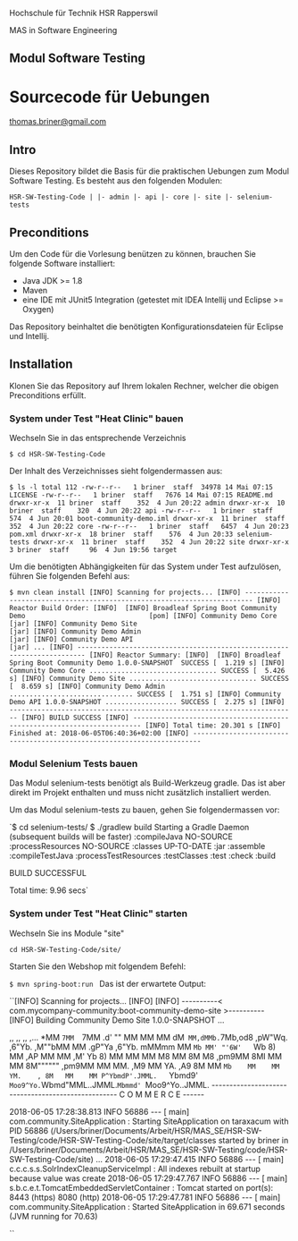 Hochschule für Technik HSR Rapperswil

MAS in Software Engineering
## Modul Software Testing

# Sourcecode für Uebungen
thomas.briner@gmail.com


## Intro
Dieses Repository bildet die Basis für die praktischen Uebungen zum Modul Software Testing. Es besteht aus den folgenden Modulen:

`HSR-SW-Testing-Code
|
|- admin
|- api
|- core
|- site
|- selenium-tests
`	
## Preconditions
Um den Code für die Vorlesung benützen zu können, brauchen Sie folgende Software installiert:
- Java JDK >= 1.8
- Maven
- eine IDE mit JUnit5 Integration (getestet mit IDEA Intellij und Eclipse >= Oxygen)

Das Repository beinhaltet die benötigten Konfigurationsdateien für Eclipse und Intellij.


## Installation
Klonen Sie das Repository auf Ihrem lokalen Rechner, welcher die obigen Preconditions erfüllt.

### System under Test "Heat Clinic" bauen
Wechseln Sie in das entsprechende Verzeichnis

`$ cd HSR-SW-Testing-Code
`

Der Inhalt des Verzeichnisses sieht folgendermassen aus:

`$ ls -l
total 112
-rw-r--r--   1 briner  staff  34978 14 Mai 07:15 LICENSE
-rw-r--r--   1 briner  staff   7676 14 Mai 07:15 README.md
drwxr-xr-x  11 briner  staff    352  4 Jun 20:22 admin
drwxr-xr-x  10 briner  staff    320  4 Jun 20:22 api
-rw-r--r--   1 briner  staff    574  4 Jun 20:01 boot-community-demo.iml
drwxr-xr-x  11 briner  staff    352  4 Jun 20:22 core
-rw-r--r--   1 briner  staff   6457  4 Jun 20:23 pom.xml
drwxr-xr-x  18 briner  staff    576  4 Jun 20:33 selenium-tests
drwxr-xr-x  11 briner  staff    352  4 Jun 20:22 site
drwxr-xr-x   3 briner  staff     96  4 Jun 19:56 target
`

Um die benötigten Abhängigkeiten für das System under Test aufzulösen, führen Sie folgenden Befehl aus:

`$ mvn clean install
[INFO] Scanning for projects...
[INFO] ------------------------------------------------------------------------
[INFO] Reactor Build Order:
[INFO] 
[INFO] Broadleaf Spring Boot Community Demo                               [pom]
[INFO] Community Demo Core                                                [jar]
[INFO] Community Demo Site                                                [jar]
[INFO] Community Demo Admin                                               [jar]
[INFO] Community Demo API                                                 [jar]
...
[INFO] ------------------------------------------------------------------------
[INFO] Reactor Summary:
[INFO] 
[INFO] Broadleaf Spring Boot Community Demo 1.0.0-SNAPSHOT  SUCCESS [  1.219 s]
[INFO] Community Demo Core ................................ SUCCESS [  5.426 s]
[INFO] Community Demo Site ................................ SUCCESS [  8.659 s]
[INFO] Community Demo Admin ............................... SUCCESS [  1.751 s]
[INFO] Community Demo API 1.0.0-SNAPSHOT .................. SUCCESS [  2.275 s]
[INFO] ------------------------------------------------------------------------
[INFO] BUILD SUCCESS
[INFO] ------------------------------------------------------------------------
[INFO] Total time: 20.301 s
[INFO] Finished at: 2018-06-05T06:40:36+02:00
[INFO] ------------------------------------------------------------------------
`
### Modul Selenium Tests bauen

Das Modul selenium-tests benötigt als Build-Werkzeug gradle. Das ist aber direkt
im Projekt enthalten und muss nicht zusätzlich installiert werden.

Um das Modul selenium-tests zu bauen, gehen Sie folgendermassen vor:

`$ cd selenium-tests/
$ ./gradlew build
Starting a Gradle Daemon (subsequent builds will be faster)
:compileJava NO-SOURCE
:processResources NO-SOURCE
:classes UP-TO-DATE
:jar
:assemble
:compileTestJava
:processTestResources
:testClasses
:test
:check
:build

BUILD SUCCESSFUL

Total time: 9.96 secs`


### System under Test "Heat Clinic" starten
Wechseln Sie ins Module "site"

`cd HSR-SW-Testing-Code/site/`

Starten Sie den Webshop mit folgendem Befehl:

`$ mvn spring-boot:run
`
Das ist der erwartete Output:

``[INFO] Scanning for projects...
[INFO] 
[INFO] ----------< com.mycompany-community:boot-community-demo-site >----------
[INFO] Building Community Demo Site 1.0.0-SNAPSHOT
...

 ,,                                       ,,    ,,                       ,...
*MM                                     `7MM  `7MM                     .d' ""
 MM                                       MM    MM                     dM`
 MM,dMMb.`7Mb,od8 ,pW"Wq.   ,6"Yb.   ,M""bMM    MM  .gP"Ya   ,6"Yb.   mMMmm
 MM    `Mb MM' "'6W'   `Wb 8)   MM ,AP    MM    MM ,M'   Yb 8)   MM    MM
 MM     M8 MM    8M     M8  ,pm9MM 8MI    MM    MM 8M""""""  ,pm9MM    MM
 MM.   ,M9 MM    YA.   ,A9 8M   MM `Mb    MM    MM YM.    , 8M   MM    MM
 P^YbmdP'.JMML.   `Ybmd9'  `Moo9^Yo.`Wbmd"MML..JMML.`Mbmmd' `Moo9^Yo..JMML.
 --------------------------------------------------- C O M M E R C E ------

2018-06-05 17:28:38.813  INFO 56886 --- [           main] com.community.SiteApplication            : Starting SiteApplication on taraxacum with PID 56886 (/Users/briner/Documents/Arbeit/HSR/MAS_SE/HSR-SW-Testing/code/HSR-SW-Testing-Code/site/target/classes started by briner in /Users/briner/Documents/Arbeit/HSR/MAS_SE/HSR-SW-Testing/code/HSR-SW-Testing-Code/site)
...
2018-06-05 17:29:47.415  INFO 56886 --- [           main] c.c.c.s.s.SolrIndexCleanupServiceImpl    : All indexes rebuilt at startup because value was create
2018-06-05 17:29:47.767  INFO 56886 --- [           main] s.b.c.e.t.TomcatEmbeddedServletContainer : Tomcat started on port(s): 8443 (https) 8080 (http)
2018-06-05 17:29:47.781  INFO 56886 --- [           main] com.community.SiteApplication            : Started SiteApplication in 69.671 seconds (JVM running for 70.63)

``

